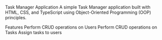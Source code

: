 Task Manager Application
A simple Task Manager application built with HTML, CSS, and TypeScript using Object-Oriented Programming (OOP) principles.

Features
Perform CRUD operations on Users
Perform CRUD operations on Tasks
Assign tasks to users